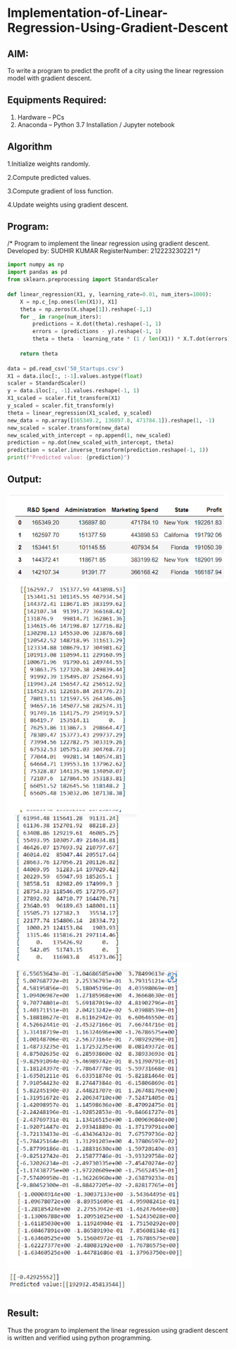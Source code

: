 # Implementation-of-Linear-Regression-Using-Gradient-Descent

## AIM:
To write a program to predict the profit of a city using the linear regression model with gradient descent.

## Equipments Required:
1. Hardware – PCs
2. Anaconda – Python 3.7 Installation / Jupyter notebook

## Algorithm
1.Initialize weights randomly.

2.Compute predicted values.

3.Compute gradient of loss function.

4.Update weights using gradient descent.


## Program:
/*
Program to implement the linear regression using gradient descent.
Developed by: SUDHIR KUMAR
RegisterNumber:  212223230221
*/
```python
import numpy as np
import pandas as pd
from sklearn.preprocessing import StandardScaler

def linear_regression(X1, y, learning_rate=0.01, num_iters=1000):
    X = np.c_[np.ones(len(X1)), X1]
    theta = np.zeros(X.shape[1]).reshape(-1,1)
    for _ in range(num_iters):
        predictions = X.dot(theta).reshape(-1, 1)
        errors = (predictions - y).reshape(-1, 1)
        theta = theta - learning_rate * (1 / len(X1)) * X.T.dot(errors)

    return theta

data = pd.read_csv('50_Startups.csv')
X1 = data.iloc[:, :-1].values.astype(float)
scaler = StandardScaler()
y = data.iloc[:, -1].values.reshape(-1, 1)
X1_scaled = scaler.fit_transform(X1)
y_scaled = scaler.fit_transform(y)
theta = linear_regression(X1_scaled, y_scaled)
new_data = np.array([165349.2, 136897.8, 471784.1]).reshape(1, -1)
new_scaled = scaler.transform(new_data)
new_scaled_with_intercept = np.append(1, new_scaled) 
prediction = np.dot(new_scaled_with_intercept, theta)
prediction = scaler.inverse_transform(prediction.reshape(-1, 1))
print(f"Predicted value: {prediction}")
```

## Output:
![pic](scr1.png)
![pic](scr2.png)
![pic](scr3.png)
![pic](scr4.png)


## Result:
Thus the program to implement the linear regression using gradient descent is written and verified using python programming.
